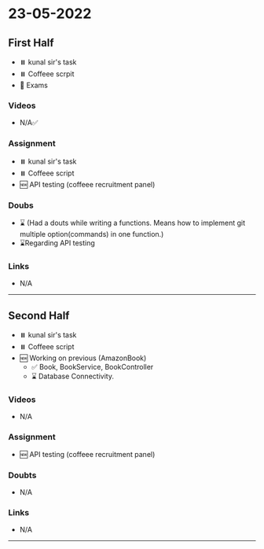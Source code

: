 # 23-05-2022


## First Half
- ⏸️ kunal sir's task 
- ⏸️ Coffeee scrpit 
- 🔄 Exams
### Videos

- N/A✅

### Assignment 

- ⏸️ kunal sir's task 
- ⏸️ Coffeee script 
- 🆕 API testing (coffeee recruitment panel) 


### Doubs

- ⌛ (Had a douts while writing a functions. Means how to implement git multiple option(commands) in one function.)
- ⌛Regarding API testing

### Links

- N/A

***********************************************************************************************

## Second Half

- ⏸️ kunal sir's task 
- ⏸️ Coffeee script 
- 🆕 Working on previous (AmazonBook) 
	- ✅ Book, BookService, BookController 
	- ⌛ Database Connectivity.

### Videos

- N/A

### Assignment 

- 🆕 API testing (coffeee recruitment panel) 

### Doubts

- N/A

### Links

- N/A
*********************************************************************************************